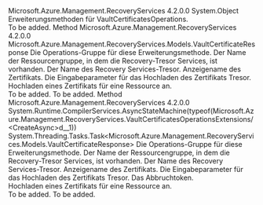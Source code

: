<Type Name="VaultCertificatesOperationsExtensions" FullName="Microsoft.Azure.Management.RecoveryServices.VaultCertificatesOperationsExtensions">
  <TypeSignature Language="C#" Value="public static class VaultCertificatesOperationsExtensions" />
  <TypeSignature Language="ILAsm" Value=".class public auto ansi abstract sealed beforefieldinit VaultCertificatesOperationsExtensions extends System.Object" />
  <TypeSignature Language="DocId" Value="T:Microsoft.Azure.Management.RecoveryServices.VaultCertificatesOperationsExtensions" />
  <TypeSignature Language="VB.NET" Value="Public Module VaultCertificatesOperationsExtensions" />
  <TypeSignature Language="F#" Value="type VaultCertificatesOperationsExtensions = class" />
  <AssemblyInfo>
    <AssemblyName>Microsoft.Azure.Management.RecoveryServices</AssemblyName>
    <AssemblyVersion>4.2.0.0</AssemblyVersion>
  </AssemblyInfo>
  <Base>
    <BaseTypeName>System.Object</BaseTypeName>
  </Base>
  <Interfaces />
  <Docs>
    <summary>
            Erweiterungsmethoden für VaultCertificatesOperations.
            </summary>
    <remarks>To be added.</remarks>
  </Docs>
  <Members>
    <Member MemberName="Create">
      <MemberSignature Language="C#" Value="public static Microsoft.Azure.Management.RecoveryServices.Models.VaultCertificateResponse Create (this Microsoft.Azure.Management.RecoveryServices.IVaultCertificatesOperations operations, string resourceGroupName, string vaultName, string certificateName, Microsoft.Azure.Management.RecoveryServices.Models.CertificateRequest certificateRequest);" />
      <MemberSignature Language="ILAsm" Value=".method public static hidebysig class Microsoft.Azure.Management.RecoveryServices.Models.VaultCertificateResponse Create(class Microsoft.Azure.Management.RecoveryServices.IVaultCertificatesOperations operations, string resourceGroupName, string vaultName, string certificateName, class Microsoft.Azure.Management.RecoveryServices.Models.CertificateRequest certificateRequest) cil managed" />
      <MemberSignature Language="DocId" Value="M:Microsoft.Azure.Management.RecoveryServices.VaultCertificatesOperationsExtensions.Create(Microsoft.Azure.Management.RecoveryServices.IVaultCertificatesOperations,System.String,System.String,System.String,Microsoft.Azure.Management.RecoveryServices.Models.CertificateRequest)" />
      <MemberSignature Language="F#" Value="static member Create : Microsoft.Azure.Management.RecoveryServices.IVaultCertificatesOperations * string * string * string * Microsoft.Azure.Management.RecoveryServices.Models.CertificateRequest -&gt; Microsoft.Azure.Management.RecoveryServices.Models.VaultCertificateResponse" Usage="Microsoft.Azure.Management.RecoveryServices.VaultCertificatesOperationsExtensions.Create (operations, resourceGroupName, vaultName, certificateName, certificateRequest)" />
      <MemberType>Method</MemberType>
      <AssemblyInfo>
        <AssemblyName>Microsoft.Azure.Management.RecoveryServices</AssemblyName>
        <AssemblyVersion>4.2.0.0</AssemblyVersion>
      </AssemblyInfo>
      <ReturnValue>
        <ReturnType>Microsoft.Azure.Management.RecoveryServices.Models.VaultCertificateResponse</ReturnType>
      </ReturnValue>
      <Parameters>
        <Parameter Name="operations" Type="Microsoft.Azure.Management.RecoveryServices.IVaultCertificatesOperations" RefType="this" />
        <Parameter Name="resourceGroupName" Type="System.String" />
        <Parameter Name="vaultName" Type="System.String" />
        <Parameter Name="certificateName" Type="System.String" />
        <Parameter Name="certificateRequest" Type="Microsoft.Azure.Management.RecoveryServices.Models.CertificateRequest" />
      </Parameters>
      <Docs>
        <param name="operations">
            Die Operations-Gruppe für diese Erweiterungsmethode.
            </param>
        <param name="resourceGroupName">
            Der Name der Ressourcengruppe, in dem die Recovery-Tresor Services, ist vorhanden.
            </param>
        <param name="vaultName">
            Der Name des Recovery Services-Tresor.
            </param>
        <param name="certificateName">
            Anzeigename des Zertifikats.
            </param>
        <param name="certificateRequest">
            Die Eingabeparameter für das Hochladen des Zertifikats Tresor.
            </param>
        <summary>
            Hochladen eines Zertifikats für eine Ressource an.
            </summary>
        <returns>To be added.</returns>
        <remarks>To be added.</remarks>
      </Docs>
    </Member>
    <Member MemberName="CreateAsync">
      <MemberSignature Language="C#" Value="public static System.Threading.Tasks.Task&lt;Microsoft.Azure.Management.RecoveryServices.Models.VaultCertificateResponse&gt; CreateAsync (this Microsoft.Azure.Management.RecoveryServices.IVaultCertificatesOperations operations, string resourceGroupName, string vaultName, string certificateName, Microsoft.Azure.Management.RecoveryServices.Models.CertificateRequest certificateRequest, System.Threading.CancellationToken cancellationToken = null);" />
      <MemberSignature Language="ILAsm" Value=".method public static hidebysig class System.Threading.Tasks.Task`1&lt;class Microsoft.Azure.Management.RecoveryServices.Models.VaultCertificateResponse&gt; CreateAsync(class Microsoft.Azure.Management.RecoveryServices.IVaultCertificatesOperations operations, string resourceGroupName, string vaultName, string certificateName, class Microsoft.Azure.Management.RecoveryServices.Models.CertificateRequest certificateRequest, valuetype System.Threading.CancellationToken cancellationToken) cil managed" />
      <MemberSignature Language="DocId" Value="M:Microsoft.Azure.Management.RecoveryServices.VaultCertificatesOperationsExtensions.CreateAsync(Microsoft.Azure.Management.RecoveryServices.IVaultCertificatesOperations,System.String,System.String,System.String,Microsoft.Azure.Management.RecoveryServices.Models.CertificateRequest,System.Threading.CancellationToken)" />
      <MemberSignature Language="F#" Value="static member CreateAsync : Microsoft.Azure.Management.RecoveryServices.IVaultCertificatesOperations * string * string * string * Microsoft.Azure.Management.RecoveryServices.Models.CertificateRequest * System.Threading.CancellationToken -&gt; System.Threading.Tasks.Task&lt;Microsoft.Azure.Management.RecoveryServices.Models.VaultCertificateResponse&gt;" Usage="Microsoft.Azure.Management.RecoveryServices.VaultCertificatesOperationsExtensions.CreateAsync (operations, resourceGroupName, vaultName, certificateName, certificateRequest, cancellationToken)" />
      <MemberType>Method</MemberType>
      <AssemblyInfo>
        <AssemblyName>Microsoft.Azure.Management.RecoveryServices</AssemblyName>
        <AssemblyVersion>4.2.0.0</AssemblyVersion>
      </AssemblyInfo>
      <Attributes>
        <Attribute>
          <AttributeName>System.Runtime.CompilerServices.AsyncStateMachine(typeof(Microsoft.Azure.Management.RecoveryServices.VaultCertificatesOperationsExtensions/&lt;CreateAsync&gt;d__1))</AttributeName>
        </Attribute>
      </Attributes>
      <ReturnValue>
        <ReturnType>System.Threading.Tasks.Task&lt;Microsoft.Azure.Management.RecoveryServices.Models.VaultCertificateResponse&gt;</ReturnType>
      </ReturnValue>
      <Parameters>
        <Parameter Name="operations" Type="Microsoft.Azure.Management.RecoveryServices.IVaultCertificatesOperations" RefType="this" />
        <Parameter Name="resourceGroupName" Type="System.String" />
        <Parameter Name="vaultName" Type="System.String" />
        <Parameter Name="certificateName" Type="System.String" />
        <Parameter Name="certificateRequest" Type="Microsoft.Azure.Management.RecoveryServices.Models.CertificateRequest" />
        <Parameter Name="cancellationToken" Type="System.Threading.CancellationToken" />
      </Parameters>
      <Docs>
        <param name="operations">
            Die Operations-Gruppe für diese Erweiterungsmethode.
            </param>
        <param name="resourceGroupName">
            Der Name der Ressourcengruppe, in dem die Recovery-Tresor Services, ist vorhanden.
            </param>
        <param name="vaultName">
            Der Name des Recovery Services-Tresor.
            </param>
        <param name="certificateName">
            Anzeigename des Zertifikats.
            </param>
        <param name="certificateRequest">
            Die Eingabeparameter für das Hochladen des Zertifikats Tresor.
            </param>
        <param name="cancellationToken">
            Das Abbruchtoken.
            </param>
        <summary>
            Hochladen eines Zertifikats für eine Ressource an.
            </summary>
        <returns>To be added.</returns>
        <remarks>To be added.</remarks>
      </Docs>
    </Member>
  </Members>
</Type>
